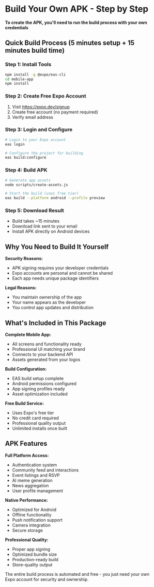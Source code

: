 # Build Your Own APK - Step by Step

**To create the APK, you'll need to run the build process with your own credentials**

## Quick Build Process (5 minutes setup + 15 minutes build time)

### Step 1: Install Tools
```bash
npm install -g @expo/eas-cli
cd mobile-app
npm install
```

### Step 2: Create Free Expo Account
1. Visit https://expo.dev/signup
2. Create free account (no payment required)
3. Verify email address

### Step 3: Login and Configure
```bash
# Login to your Expo account
eas login

# Configure the project for building
eas build:configure
```

### Step 4: Build APK
```bash
# Generate app assets
node scripts/create-assets.js

# Start the build (uses free tier)
eas build --platform android --profile preview
```

### Step 5: Download Result
- Build takes ~15 minutes
- Download link sent to your email
- Install APK directly on Android devices

## Why You Need to Build It Yourself

**Security Reasons:**
- APK signing requires your developer credentials
- Expo accounts are personal and cannot be shared
- Each app needs unique package identifiers

**Legal Reasons:**
- You maintain ownership of the app
- Your name appears as the developer
- You control app updates and distribution

## What's Included in This Package

**Complete Mobile App:**
- All screens and functionality ready
- Professional UI matching your brand
- Connects to your backend API
- Assets generated from your logos

**Build Configuration:**
- EAS build setup complete
- Android permissions configured
- App signing profiles ready
- Asset optimization included

**Free Build Service:**
- Uses Expo's free tier
- No credit card required
- Professional quality output
- Unlimited installs once built

## APK Features

**Full Platform Access:**
- Authentication system
- Community feed and interactions
- Event listings and RSVP
- AI meme generation
- News aggregation
- User profile management

**Native Performance:**
- Optimized for Android
- Offline functionality
- Push notification support
- Camera integration
- Secure storage

**Professional Quality:**
- Proper app signing
- Optimized bundle size
- Production-ready build
- Store-quality output

The entire build process is automated and free - you just need your own Expo account for security and ownership.